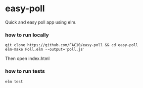# easy-poll
Quick and easy poll app using elm.

### how to run locally
```
git clone https://github.com/FAC10/easy-poll && cd easy-poll
elm-make Poll.elm --output='poll.js'
```
Then open index.html

### how to run tests
```
elm test
```
